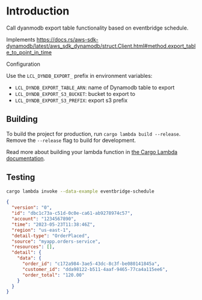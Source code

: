 # Introduction

Call dyanmodb export table functionality based on eventbridge schedule.

Implements https://docs.rs/aws-sdk-dynamodb/latest/aws_sdk_dynamodb/struct.Client.html#method.export_table_to_point_in_time

Configuration

Use the `LCL_DYNDB_EXPORT_` prefix in environment variables:
- `LCL_DYNDB_EXPORT_TABLE_ARN`: name of Dynamodb table to export
- `LCL_DYNDB_EXPORT_S3_BUCKET`: bucket to export to
- `LCL_DYNDB_EXPORT_S3_PREFIX`: export s3 prefix


## Building

To build the project for production, run `cargo lambda build --release`. Remove the `--release` flag to build for development.

Read more about building your lambda function in [the Cargo Lambda documentation](https://www.cargo-lambda.info/commands/build.html).

## Testing

```bash
cargo lambda invoke --data-example eventbridge-schedule
```

```json
{
  "version": "0",
  "id": "dbc1c73a-c51d-0c0e-ca61-ab9278974c57",
  "account": "1234567890",
  "time": "2023-05-23T11:38:46Z",
  "region": "us-east-1",
  "detail-type": "OrderPlaced",
  "source": "myapp.orders-service",
  "resources": [],
  "detail": {
    "data": {
      "order_id": "c172a984-3ae5-43dc-8c3f-be080141845a",
      "customer_id": "dda98122-b511-4aaf-9465-77ca4a115ee6",
      "order_total": "120.00"
    }
  }
}
```
